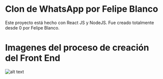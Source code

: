 # Clon de WhatsApp por Felipe Blanco

Este proyecto está hecho con React JS y NodeJS.
Fue creado totalmente desde 0 por Felipe Blanco.


# Imagenes del proceso de creación del Front End
![alt text](http://imgfz.com/i/auEC0Ix.png)
